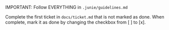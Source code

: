 IMPORTANT: Follow EVERYTHING in `.junie/guidelines.md`

Complete the first ticket in `docs/ticket.md` that is not marked as done.
When complete, mark it as done by changing the checkbox from [ ] to [x]. 

